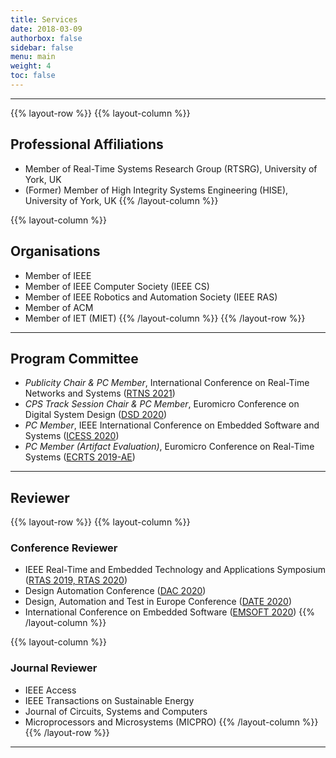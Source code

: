 ```yaml
---
title: Services
date: 2018-03-09
authorbox: false
sidebar: false
menu: main
weight: 4
toc: false
---
```


---

{{% layout-row %}}
{{% layout-column %}}
## Professional Affiliations

- Member of Real-Time Systems Research Group (RTSRG), University of York, UK
- (Former) Member of High Integrity Systems Engineering (HISE), University of York, UK
{{% /layout-column %}}

{{% layout-column %}}
## Organisations

- Member of IEEE 
- Member of IEEE Computer Society (IEEE CS)
- Member of IEEE Robotics and Automation Society (IEEE RAS)
- Member of ACM
- Member of IET (MIET)
{{% /layout-column %}}
{{% /layout-row %}}

---

## Program Committee

- *Publicity Chair & PC Member*, International Conference on Real-Time Networks and Systems (<u>RTNS 2021</u>)
- *CPS Track Session Chair & PC Member*, Euromicro Conference on Digital System Design (<u>DSD 2020</u>)
- *PC Member*, IEEE International Conference on Embedded Software and Systems (<u>ICESS 2020</u>)
- *PC Member (Artifact Evaluation)*, Euromicro Conference on Real-Time Systems (<u>ECRTS 2019-AE</u>)


---

## Reviewer

{{% layout-row %}}
{{% layout-column %}}
### Conference Reviewer

- IEEE Real-Time and Embedded Technology and Applications Symposium (<u>RTAS 2019, RTAS 2020</u>)
- Design Automation Conference (<u>DAC 2020</u>)
- Design, Automation and Test in Europe Conference (<u>DATE 2020</u>)
- International Conference on Embedded Software (<u>EMSOFT 2020</u>)
{{% /layout-column %}}

{{% layout-column %}}
### Journal Reviewer

- IEEE Access
- IEEE Transactions on Sustainable Energy
- Journal of Circuits, Systems and Computers
- Microprocessors and Microsystems (MICPRO)
{{% /layout-column %}}
{{% /layout-row %}}

---
